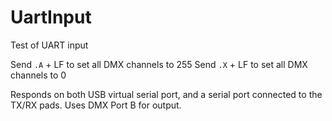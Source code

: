 # UartInput #

Test of UART input

Send `.A` + LF to set all DMX channels to 255
Send `.X` + LF to set all DMX channels to 0

Responds on both USB virtual serial port, and a serial port connected to the TX/RX pads. Uses DMX Port B for output.

